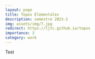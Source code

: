 ```yaml
---
layout: page
title: Topos Elementales
description: semestre 2023-2
img: assets/img/7.jpg
redirect: https://ljtc.github.io/topos
importance: 3
category: work
---
```


Test